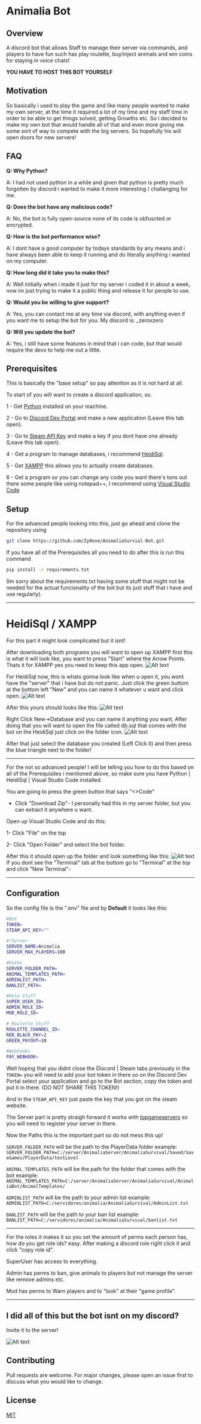 # Animalia Bot

## Overview
A discord bot that allows Staff to manage their server via commands, and players to have fun such has play roulette, buy/inject animals and win coins for staying in voice chats!

**YOU HAVE TO HOST THIS BOT YOURSELF**

## Motivation
So basically i used to play the game and like many people wanted to make my own server, at the time it required a lot of my time and my staff time in order to be able to get things solved, getting Growths etc. So i decided to make my own bot that would handle all of that and even more giving me some sort of way to compete with the big servers. So hopefully his will open doors for new servers!

## FAQ
**Q: Why Python?**

A: I had not used python in a while and given that python is pretty much forgotten by discord i wanted to make it more interesting / challanging for me.

**Q: Does the bot have any malicious code?**

A: No, the bot is fully open-source none of its code is obfuscted or encrypted.

**Q: How is the bot performance wise?**

A: I dont have a good computer by todays standards by any means and i have always been able to keep it running and do literally anything i wanted on my computer.

**Q: How long did it take you to make this?**

A: Well initially when i made it just for my server i coded it in about a week, now im just trying to make it a public thing and release it for people to use.

**Q: Would you be willing to give support?**

A: Yes, you can contact me at any time via discord, with anything even if you want me to setup the bot for you. My discord is: _zeroxzero

**Q: Will you update the bot?**

A: Yes, i still have some features in mind that i can code, but that would require the devs to help me out a little.

## Prerequisites

This is basically the "base setup" so pay attention as it is not hard at all.

To start of you will want to create a discord application, so.

1 - Get [Python](https://www.python.org/) installed on your machine.

2 - Go to [Discord Dev Portal](https://discord.com/developers/applications) and make a new application (Leave this tab open).

3 - Go to [Steam API Key](https://steamcommunity.com/dev/apikey) and make a key if you dont have one already (Leave this tab open).

4 - Get a program to manage databases, i recommend [HeidiSql](https://www.heidisql.com/).

5 - Get [XAMPP](https://www.apachefriends.org/) this allows you to actually create databases.

6 - Get a program so you can change any code you want there's tons out there some people like using notepad++,
 I recommend using [Visual Studio Code](https://code.visualstudio.com/)



## Setup
For the advanced people looking into this, just go ahead and clone the repository using
```bash
git clone https://github.com/Zy0exe/AnimaliaSurvial-Bot.git
```
If you have all of the Prerequisites all you need to do after this is run this command

```bash
pip install -r requirements.txt
```
(Im sorry about the requirements.txt having some stuff that might not be needed for the actual funcionality of the bot but its just stuff that i have and use regularly).

---
# HeidiSql / XAMPP
For this part it might look complicated but it isnt!

After downloading both programs you will want to open up XAMPP first this is what it will look like, you want to press "Start" where the Arrow Points. Thats it for XAMPP yes you need to keep this app open.
![Alt text](https://cdn.discordapp.com/attachments/878741391323312129/1186599712963448832/image.png?ex=6593d619&is=65816119&hm=8d4a5e8ad41afb24b82558e0c3c3e3a50047546aa57610796a64103c59a6e3fb&)

For HeidiSql now, this is whats gonna look like when u open it, you wont have the "server" that i have but do not panic. Just click the green buttom at the bottom left "New" and you can name it whatever u want and click open.
![Alt text](https://cdn.discordapp.com/attachments/878741391323312129/1186600211674578944/image.png?ex=6593d690&is=65816190&hm=c886b913ecd6136fdb90d20c56ded653ad09a77ab817f8e5dea8cf123d93cafb&)

After this yours should looks like this:
![Alt text](https://cdn.discordapp.com/attachments/878741391323312129/1186601408364036126/image.png?ex=6593d7ad&is=658162ad&hm=93407c9ade8d5201110c8e0976ccfee24abad2921012a105fdf0748e6c04b8d7&)

Right Click New->Database and you can name it anything you want, After doing that you will want to open the file called db.sql that comes with the bot on the HeidiSql just click on the folder icon.
![Alt text](https://cdn.discordapp.com/attachments/878741391323312129/1186603297654714418/image.png?ex=6593d970&is=65816470&hm=bc21696ea09c6bd2782b3f5ca6293101dc86b462ef8e94a06a1f07bdce7f4811&)

After that just select the database you created (Left Click it) and then press the blue triangle next to the folder!


---
For the not so advanced people! I will be telling you how to do this based on all of the Prerequisites i mentioned above, so make sure you have Python | HeidiSql | Visual Studio Code installed.

You are going to press the green button that says "<>Code"
- Click "Download Zip"-
I personally had this in my server folder, but you can extract it anywhere u want.

Open up Visual Studio Code and do this:

1- Click "File" on the top

2- Click "Open Folder" and select the bot folder.

After this it should open up the folder and look something like this:
![Alt text](https://cdn.discordapp.com/attachments/878741391323312129/1186580742025789460/image.png?ex=6593c46e&is=65814f6e&hm=94cf80075a5a8be6eb28376aac6cbc09a464934a4ddf6d6a42565f61718e633d&)
If you dont see the "Terminal" tab at the bottom go to "Terminal" at the top and click "New Terminal"-

---

## Configuration
So the config file is the ".env" file and by **Default** it looks like this:
```bash
#Bot
TOKEN=
STEAM_API_KEY=""

#!Server
SERVER_NAME=Animalia 
SERVER_MAX_PLAYERS=100

#Paths
SERVER_FOLDER_PATH=
ANIMAL_TEMPLATES_PATH=
ADMINLIST_PATH=
BANLIST_PATH=

#Role Stuff
SUPER_USER_ID=
ADMIN_ROLE_ID=
MOD_ROLE_ID=

# Roulette Stuff
ROULETTE_CHANNEL_ID=
RED_BLACK_PAY=2
GREEN_PAYOUT=10

#Webhooks
PAY_WEBHOOK=
```
Well hoping that you didnt close the Discord |  Steam tabs previously in the 
```TOKEN=``` you will need to add your bot token in there so on the Discord Dev Portal select your application and go to the Bot section, copy the token and put it in there. (DO NOT SHARE THIS TOKEN!)

And in the ```STEAM_API_KEY``` just paste the key that you got on the steam website.

The Server part is pretty straigh forward it works with [topgameservers](https://topgameservers.net/) so you will need to register your server in there.

Now the Paths this is the important part so do not mess this up!

```SERVER_FOLDER_PATH``` will be the path to the PlayerData folder example:
```SERVER_FOLDER_PATH=C:/server/AnimaliaServer/AnimaliaSurvival/Saved/SaveGames/PlayerData/testLevel```

```ANIMAL_TEMPLATES_PATH``` will be the path for the folder that comes with the bot example:
```ANIMAL_TEMPLATES_PATH=C:/server/AnimaliaServer/AnimaliaSurvival/AnimaliaBot/AnimalTemplates/```

```ADMINLIST_PATH``` will be the path to your admin list example:  
```ADMINLIST_PATH=C:/servidores/animalia/AnimaliaSurvival/AdminList.txt```

```BANLIST_PATH``` will be the path to your ban list example:  
```BANLIST_PATH=C:/servidores/animalia/AnimaliaSurvival/banlist.txt```

---

For the roles it makes it so you set the amount of perms each person has, how do you get role ids? easy.
After making a discord role right click it and click "copy role id".

SuperUser has access to everything.

Admin has perms to ban, give animals to players but not manage the server like remove admins etc.

Mod has perms to Warn players and to "look" at their "game profile".

---

## I did all of this but the bot isnt on my discord?
Invite it to the server!

![Alt text](https://cdn.discordapp.com/attachments/878741391323312129/1186606210699513907/image.png?ex=6593dc26&is=65816726&hm=f4311e8840510fc716c770e3f96f6c207020c5c47cb3c4a2e2b6193112625471&)

## Contributing

Pull requests are welcome. For major changes, please open an issue first
to discuss what you would like to change.


## License

[MIT](https://choosealicense.com/licenses/mit/)
